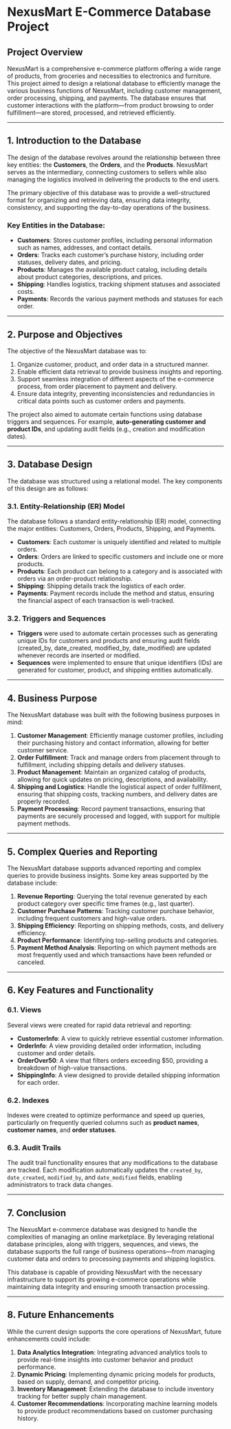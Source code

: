 # NexusMart E-Commerce Database Project

## **Project Overview**
NexusMart is a comprehensive e-commerce platform offering a wide range of products, from groceries and necessities to electronics and furniture. This project aimed to design a relational database to efficiently manage the various business functions of NexusMart, including customer management, order processing, shipping, and payments. The database ensures that customer interactions with the platform—from product browsing to order fulfillment—are stored, processed, and retrieved efficiently.

---

## **1. Introduction to the Database**
The design of the database revolves around the relationship between three key entities: the **Customers**, the **Orders**, and the **Products**. NexusMart serves as the intermediary, connecting customers to sellers while also managing the logistics involved in delivering the products to the end users.

The primary objective of this database was to provide a well-structured format for organizing and retrieving data, ensuring data integrity, consistency, and supporting the day-to-day operations of the business.

### **Key Entities in the Database:**
- **Customers**: Stores customer profiles, including personal information such as names, addresses, and contact details.
- **Orders**: Tracks each customer’s purchase history, including order statuses, delivery dates, and pricing.
- **Products**: Manages the available product catalog, including details about product categories, descriptions, and prices.
- **Shipping**: Handles logistics, tracking shipment statuses and associated costs.
- **Payments**: Records the various payment methods and statuses for each order.

---

## **2. Purpose and Objectives**
The objective of the NexusMart database was to:
1. Organize customer, product, and order data in a structured manner.
2. Enable efficient data retrieval to provide business insights and reporting.
3. Support seamless integration of different aspects of the e-commerce process, from order placement to payment and delivery.
4. Ensure data integrity, preventing inconsistencies and redundancies in critical data points such as customer orders and payments.

The project also aimed to automate certain functions using database triggers and sequences. For example, **auto-generating customer and product IDs**, and updating audit fields (e.g., creation and modification dates).

---

## **3. Database Design**
The database was structured using a relational model. The key components of this design are as follows:

### **3.1. Entity-Relationship (ER) Model**
The database follows a standard entity-relationship (ER) model, connecting the major entities: Customers, Orders, Products, Shipping, and Payments.

- **Customers**: Each customer is uniquely identified and related to multiple orders.
- **Orders**: Orders are linked to specific customers and include one or more products.
- **Products**: Each product can belong to a category and is associated with orders via an order-product relationship.
- **Shipping**: Shipping details track the logistics of each order.
- **Payments**: Payment records include the method and status, ensuring the financial aspect of each transaction is well-tracked.

### **3.2. Triggers and Sequences**
- **Triggers** were used to automate certain processes such as generating unique IDs for customers and products and ensuring audit fields (created_by, date_created, modified_by, date_modified) are updated whenever records are inserted or modified.
- **Sequences** were implemented to ensure that unique identifiers (IDs) are generated for customer, product, and shipping entities automatically.

---

## **4. Business Purpose**
The NexusMart database was built with the following business purposes in mind:
1. **Customer Management**: Efficiently manage customer profiles, including their purchasing history and contact information, allowing for better customer service.
2. **Order Fulfillment**: Track and manage orders from placement through to fulfillment, including shipping details and delivery statuses.
3. **Product Management**: Maintain an organized catalog of products, allowing for quick updates on pricing, descriptions, and availability.
4. **Shipping and Logistics**: Handle the logistical aspect of order fulfillment, ensuring that shipping costs, tracking numbers, and delivery dates are properly recorded.
5. **Payment Processing**: Record payment transactions, ensuring that payments are securely processed and logged, with support for multiple payment methods.

---

## **5. Complex Queries and Reporting**
The NexusMart database supports advanced reporting and complex queries to provide business insights. Some key areas supported by the database include:
1. **Revenue Reporting**: Querying the total revenue generated by each product category over specific time frames (e.g., last quarter).
2. **Customer Purchase Patterns**: Tracking customer purchase behavior, including frequent customers and high-value orders.
3. **Shipping Efficiency**: Reporting on shipping methods, costs, and delivery efficiency.
4. **Product Performance**: Identifying top-selling products and categories.
5. **Payment Method Analysis**: Reporting on which payment methods are most frequently used and which transactions have been refunded or canceled.

---

## **6. Key Features and Functionality**
### **6.1. Views**
Several views were created for rapid data retrieval and reporting:
- **CustomerInfo**: A view to quickly retrieve essential customer information.
- **OrderInfo**: A view providing detailed order information, including customer and order details.
- **OrderOver50**: A view that filters orders exceeding $50, providing a breakdown of high-value transactions.
- **ShippingInfo**: A view designed to provide detailed shipping information for each order.

### **6.2. Indexes**
Indexes were created to optimize performance and speed up queries, particularly on frequently queried columns such as **product names**, **customer names**, and **order statuses**.

### **6.3. Audit Trails**
The audit trail functionality ensures that any modifications to the database are tracked. Each modification automatically updates the `created_by`, `date_created`, `modified_by`, and `date_modified` fields, enabling administrators to track data changes.

---

## **7. Conclusion**
The NexusMart e-commerce database was designed to handle the complexities of managing an online marketplace. By leveraging relational database principles, along with triggers, sequences, and views, the database supports the full range of business operations—from managing customer data and orders to processing payments and shipping logistics.

This database is capable of providing NexusMart with the necessary infrastructure to support its growing e-commerce operations while maintaining data integrity and ensuring smooth transaction processing.

---

## **8. Future Enhancements**
While the current design supports the core operations of NexusMart, future enhancements could include:
1. **Data Analytics Integration**: Integrating advanced analytics tools to provide real-time insights into customer behavior and product performance.
2. **Dynamic Pricing**: Implementing dynamic pricing models for products, based on supply, demand, and competitor pricing.
3. **Inventory Management**: Extending the database to include inventory tracking for better supply chain management.
4. **Customer Recommendations**: Incorporating machine learning models to provide product recommendations based on customer purchasing history.
